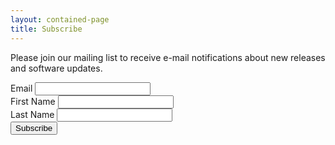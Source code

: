 ```yaml
---
layout: contained-page
title: Subscribe
---
```


Please join our mailing list to receive e-mail notifications about new releases and software updates.

<form style="width:350px" action="https://anystat.us15.list-manage.com/subscribe/post?u=cf6df892a123d12aa78284fb6&amp;id=adaf9b1e7a" method="post" id="mc-embedded-subscribe-form" name="mc-embedded-subscribe-form" target="_blank" novalidate>
  <div class="form-group">
    <label for="mce-EMAIL">Email</label>
    <input type="email" class="form-control" id="mce-EMAIL" name="EMAIL">
  </div>  
  <div class="form-group">
    <label for="mce-FNAME">First Name</label>
    <input type="text" class="form-control" id="mce-FNAME" name="FNAME">
  </div>
  <div class="form-group">
    <label for="mce-LNAME">Last Name</label>
    <input type="text" class="form-control" id="mce-LNAME" name="LNAME">
  </div>
  <!-- do not remove this -->
  <div style="position: absolute; left: -5000px;" aria-hidden="true"><input type="text" name="b_cf6df892a123d12aa78284fb6_adaf9b1e7a" tabindex="-1" value=""></div>
  <button type="submit" class="btn btn-primary">Subscribe</button>
</form>
